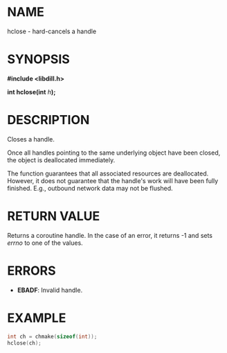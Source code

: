 # NAME

hclose - hard-cancels a handle

# SYNOPSIS

**#include &lt;libdill.h>**

**int hclose(int** _h_**);**

# DESCRIPTION

Closes a handle.

Once all handles pointing to the same underlying object have been closed, the object is deallocated immediately.

The function guarantees that all associated resources are deallocated. However, it does
not guarantee that the handle's work will have been fully finished. E.g., outbound network data may not be flushed.

# RETURN VALUE

Returns a coroutine handle. In the case of an error, it returns -1 and sets _errno_ to one of the values.

# ERRORS

* **EBADF**: Invalid handle.

# EXAMPLE

```c
int ch = chmake(sizeof(int));
hclose(ch);
```

